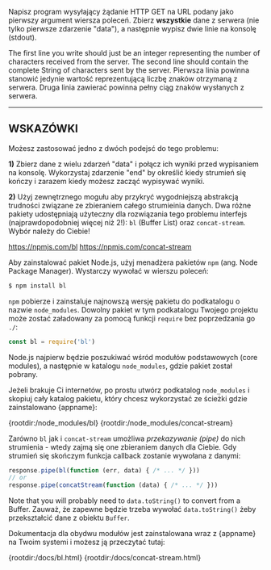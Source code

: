 Napisz program wysyłający żądanie HTTP GET na URL podany jako pierwszy argument wiersza poleceń. Zbierz **wszystkie** dane z serwera (nie tylko pierwsze zdarzenie "data"), a następnie wypisz dwie linie na konsolę (stdout).

The first line you write should just be an integer representing the number of characters received from the server. The second line should contain the complete String of characters sent by the server.
Pierwsza linia powinna stanowić jedynie wartość reprezentującą liczbę znaków otrzymaną z serwera. Druga linia zawierać powinna pełny ciąg znaków wysłanych z serwera.

----------------------------------------------------------------------
## WSKAZÓWKI

Możesz zastosować jedno z dwóch podejsć do tego problemu:

**1)** Zbierz dane z wielu zdarzeń "data" i połącz ich wyniki przed wypisaniem na konsolę. Wykorzystaj zdarzenie "end" by określić kiedy strumień się kończy i zarazem kiedy możesz zacząć wypisywać wyniki.

**2)** Użyj zewnętrznego mogułu aby przykryć wygodniejszą abstrakcją trudności związane ze zbieraniem całego strumieinia danych. Dwa różne pakiety udostępniają użyteczny dla rozwiązania tego problemu interfejs (najprawdopodobniej więcej niż 2!): `bl` (Buffer List) oraz `concat-stream`. Wybór należy do Ciebie!

  <https://npmjs.com/bl>
  <https://npmjs.com/concat-stream>

Aby zainstalować pakiet Node.js, użyj menadżera pakietów `npm` (ang. Node Package Manager). Wystarczy wywołać w wierszu poleceń:

```sh
$ npm install bl
```

`npm` pobierze i zainstaluje najnowszą wersję pakietu do podkatalogu o nazwie `node_modules`. Dowolny pakiet w tym podkatalogu Twojego projektu może zostać załadowany za pomocą funkcji `require` bez poprzedzania go `./`:

```js
const bl = require('bl')
```

Node.js najpierw będzie poszukiwać wśród modułów podstawowych (core modules), a następnie w katalogu `node_modules`, gdzie pakiet został pobrany.

Jeżeli brakuje Ci internetów, po prostu utwórz podkatalog `node_modules` i skopiuj cały katalog pakietu, który chcesz wykorzystać ze ścieżki gdzie zainstalowano {appname}:

  {rootdir:/node_modules/bl}
  {rootdir:/node_modules/concat-stream}

Zarówno `bl` jak i `concat-stream` umożliwa *przekazywanie (pipe)* do nich strumienia - wtedy zajmą się one zbieraniem danych dla Ciebie. Gdy strumień się skończym funkcja callback zostanie wywołana z danymi:

```js
response.pipe(bl(function (err, data) { /* ... */ }))
// or
response.pipe(concatStream(function (data) { /* ... */ }))
```

Note that you will probably need to `data.toString()` to convert from a Buffer.
Zauważ, że zapewne będzie trzeba wywołać `data.toString()` żeby przekształcić dane z obiektu `Buffer`.

Dokumentacja dla obydwu modułów jest zainstalowana wraz z {appname} na Twoim systemi i możesz ją przeczytać tutaj:

  {rootdir:/docs/bl.html}
  {rootdir:/docs/concat-stream.html}
